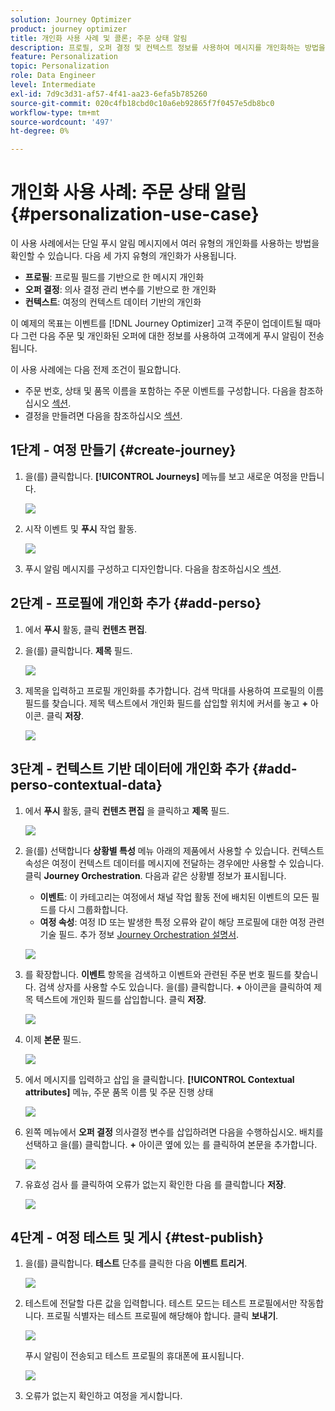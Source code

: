 ```yaml
---
solution: Journey Optimizer
product: journey optimizer
title: 개인화 사용 사례 및 콜론; 주문 상태 알림
description: 프로필, 오퍼 결정 및 컨텍스트 정보를 사용하여 메시지를 개인화하는 방법을 알아봅니다.
feature: Personalization
topic: Personalization
role: Data Engineer
level: Intermediate
exl-id: 7d9c3d31-af57-4f41-aa23-6efa5b785260
source-git-commit: 020c4fb18cbd0c10a6eb92865f7f0457e5db8bc0
workflow-type: tm+mt
source-wordcount: '497'
ht-degree: 0%

---
```


# 개인화 사용 사례: 주문 상태 알림 {#personalization-use-case}

이 사용 사례에서는 단일 푸시 알림 메시지에서 여러 유형의 개인화를 사용하는 방법을 확인할 수 있습니다. 다음 세 가지 유형의 개인화가 사용됩니다.

* **프로필**: 프로필 필드를 기반으로 한 메시지 개인화
* **오퍼 결정**: 의사 결정 관리 변수를 기반으로 한 개인화
* **컨텍스트**: 여정의 컨텍스트 데이터 기반의 개인화

이 예제의 목표는 이벤트를 [!DNL Journey Optimizer] 고객 주문이 업데이트될 때마다 그런 다음 주문 및 개인화된 오퍼에 대한 정보를 사용하여 고객에게 푸시 알림이 전송됩니다.

이 사용 사례에는 다음 전제 조건이 필요합니다.

* 주문 번호, 상태 및 품목 이름을 포함하는 주문 이벤트를 구성합니다. 다음을 참조하십시오 [섹션](../event/about-events.md).
* 결정을 만들려면 다음을 참조하십시오 [섹션](../offers/offer-activities/create-offer-activities.md).

## 1단계 - 여정 만들기 {#create-journey}

1. 을(를) 클릭합니다. **[!UICONTROL Journeys]** 메뉴를 보고 새로운 여정을 만듭니다.

   ![](assets/perso-uc4.png)

1. 시작 이벤트 및 **푸시** 작업 활동.

   ![](assets/perso-uc5.png)

1. 푸시 알림 메시지를 구성하고 디자인합니다. 다음을 참조하십시오 [섹션](../push/create-push.md).

## 2단계 - 프로필에 개인화 추가 {#add-perso}

1. 에서 **푸시** 활동, 클릭 **컨텐츠 편집**.

1. 을(를) 클릭합니다. **제목** 필드.

   ![](assets/perso-uc2.png)

1. 제목을 입력하고 프로필 개인화를 추가합니다. 검색 막대를 사용하여 프로필의 이름 필드를 찾습니다. 제목 텍스트에서 개인화 필드를 삽입할 위치에 커서를 놓고 **+** 아이콘. 클릭 **저장**.

   ![](assets/perso-uc3.png)

## 3단계 - 컨텍스트 기반 데이터에 개인화 추가 {#add-perso-contextual-data}

1. 에서 **푸시** 활동, 클릭 **컨텐츠 편집** 을 클릭하고 **제목** 필드.

   ![](assets/perso-uc9.png)

1. 을(를) 선택합니다 **상황별 특성** 메뉴 아래의 제품에서 사용할 수 있습니다. 컨텍스트 속성은 여정이 컨텍스트 데이터를 메시지에 전달하는 경우에만 사용할 수 있습니다. 클릭 **Journey Orchestration**. 다음과 같은 상황별 정보가 표시됩니다.

   * **이벤트**: 이 카테고리는 여정에서 채널 작업 활동 전에 배치된 이벤트의 모든 필드를 다시 그룹화합니다.
   * **여정 속성**: 여정 ID 또는 발생한 특정 오류와 같이 해당 프로필에 대한 여정 관련 기술 필드. 추가 정보 [Journey Orchestration 설명서](../building-journeys/expression/journey-properties.md).

   ![](assets/perso-uc10.png)

1. 를 확장합니다. **이벤트** 항목을 검색하고 이벤트와 관련된 주문 번호 필드를 찾습니다. 검색 상자를 사용할 수도 있습니다. 을(를) 클릭합니다. **+** 아이콘을 클릭하여 제목 텍스트에 개인화 필드를 삽입합니다. 클릭 **저장**.

   ![](assets/perso-uc11.png)

1. 이제 **본문** 필드.

   ![](assets/perso-uc12.png)

1. 에서 메시지를 입력하고 삽입 을 클릭합니다. **[!UICONTROL Contextual attributes]** 메뉴, 주문 품목 이름 및 주문 진행 상태

   ![](assets/perso-uc13.png)

1. 왼쪽 메뉴에서 **오퍼 결정** 의사결정 변수를 삽입하려면 다음을 수행하십시오. 배치를 선택하고 을(를) 클릭합니다. **+** 아이콘 옆에 있는 를 클릭하여 본문을 추가합니다.

   ![](assets/perso-uc14.png)

1. 유효성 검사 를 클릭하여 오류가 없는지 확인한 다음 를 클릭합니다 **저장**.

   ![](assets/perso-uc15.png)

## 4단계 - 여정 테스트 및 게시 {#test-publish}

1. 을(를) 클릭합니다. **테스트** 단추를 클릭한 다음 **이벤트 트리거**.

   ![](assets/perso-uc17.png)

1. 테스트에 전달할 다른 값을 입력합니다. 테스트 모드는 테스트 프로필에서만 작동합니다. 프로필 식별자는 테스트 프로필에 해당해야 합니다. 클릭 **보내기**.

   ![](assets/perso-uc18.png)

   푸시 알림이 전송되고 테스트 프로필의 휴대폰에 표시됩니다.

   ![](assets/perso-uc19.png)

1. 오류가 없는지 확인하고 여정을 게시합니다.
